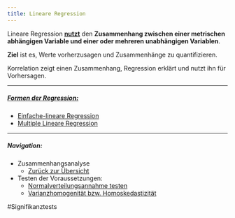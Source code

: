 ```yaml
---
title: Lineare Regression 
---
```


Lineare Regression **<u>nutzt</u>** den **Zusammenhang zwischen einer metrischen abhängigen Variable und einer oder mehreren unabhängigen Variablen**.

**Ziel** ist es, Werte vorherzusagen und Zusammenhänge zu quantifizieren.

Korrelation zeigt einen Zusammenhang, Regression erklärt und nutzt ihn für Vorhersagen.

---

##### <u>Formen der Regression:</u>

* [Einfache-lineare Regression](/einfache-lineare-regression)
* [Multiple Lineare Regression](/Multiple-lineare-regression)

---

##### Navigation:

* Zusammenhangsanalyse
  * [Zurück zur Übersicht](/zusammenhangsanalyse)
* Testen der Voraussetzungen:
  * [Normalverteilungsannahme testen](/normalverteilungsannahme-testen)
  * [Varianzhomogenität bzw. Homoskedastizität](/varianzhomogenitaet-bzw-homoskedastizitaet)

\#Signifikanztests
